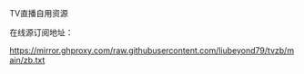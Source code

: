 TV直播自用资源

在线源订阅地址：

https://mirror.ghproxy.com/raw.githubusercontent.com/liubeyond79/tvzb/main/zb.txt
